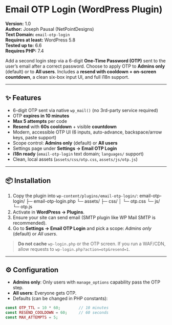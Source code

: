 # Email OTP Login (WordPress Plugin)

**Version:** 1.0  
**Author:** Joseph Pausal (NetPointDesigns)  
**Text Domain:** `email-otp-login`  
**Requires at least:** WordPress 5.8  
**Tested up to:** 6.6  
**Requires PHP:** 7.4

Add a second login step via a 6-digit **One-Time Password (OTP)** sent to the user’s email after a correct password. Choose to apply OTP to **Admins only** (default) or to **All users**. Includes a **resend with cooldown + on-screen countdown**, a clean six-box input UI, and full i18n support.

---

## ✨ Features

- 6-digit OTP sent via native `wp_mail()` (no 3rd-party service required)
- OTP **expires in 10 minutes**
- **Max 5 attempts** per code
- **Resend** with **60s cooldown** + visible **countdown**
- Modern, accessible OTP UI (6 inputs, auto-advance, backspace/arrow keys, paste support)
- Scope control: **Admins only** (default) or **All users**
- Settings page under **Settings → Email OTP Login**
- **i18n ready** (`email-otp-login` text domain; `languages/` support)
- Clean, local assets (`assets/css/otp.css`, `assets/js/otp.js`)

---

## 📦 Installation

1. Copy the plugin into `wp-content/plugins/email-otp-login/`:
email-otp-login/
├─ email-otp-login.php
└─ assets/
├─ css/
│ └─ otp.css
└─ js/
└─ otp.js
2. Activate in **WordPress → Plugins**.
3. Ensure your site can send email (SMTP plugin like WP Mail SMTP is recommended).
4. Go to **Settings → Email OTP Login** and pick a scope: *Admins only* (default) or *All users*.

> **Do not cache** `wp-login.php` or the OTP screen. If you run a WAF/CDN, allow requests to `wp-login.php?action=otp&resend=1`.

---

## ⚙️ Configuration

- **Admins only**: Only users with `manage_options` capability pass the OTP step.
- **All users**: Everyone gets OTP.
- Defaults (can be changed in PHP constants):
```php
const OTP_TTL = 10 * 60;        // 10 minutes
const RESEND_COOLDOWN = 60;     // 60 seconds
const MAX_ATTEMPTS = 5;
